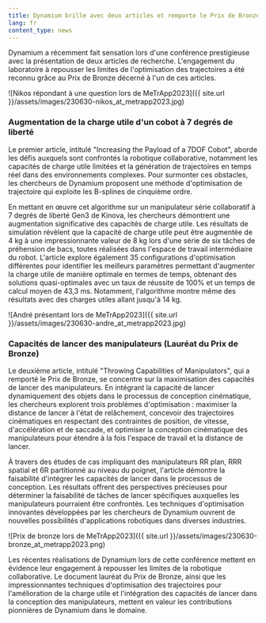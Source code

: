 ```yaml
---
title: Dynamium brille avec deux articles et remporte le Prix de Bronze à MeTrApp2023
lang: fr
content_type: news
---
```


Dynamium a récemment fait sensation lors d'une conférence prestigieuse avec la présentation de deux articles de recherche. L'engagement du laboratoire à repousser les limites de l'optimisation des trajectoires a été reconnu grâce au Prix de Bronze décerné à l'un de ces articles.

![Nikos répondant à une question lors de MeTrApp2023]({{ site.url }}/assets/images/230630-nikos_at_metrapp2023.jpg)

### Augmentation de la charge utile d'un cobot à 7 degrés de liberté

Le premier article, intitulé "Increasing the Payload of a 7DOF Cobot", aborde les défis auxquels sont confrontés la robotique collaborative, notamment les capacités de charge utile limitées et la génération de trajectoires en temps réel dans des environnements complexes. Pour surmonter ces obstacles, les chercheurs de Dynamium proposent une méthode d'optimisation de trajectoire qui exploite les B-splines de cinquième ordre.

En mettant en œuvre cet algorithme sur un manipulateur série collaboratif à 7 degrés de liberté Gen3 de Kinova, les chercheurs démontrent une augmentation significative des capacités de charge utile. Les résultats de simulation révèlent que la capacité de charge utile peut être augmentée de 4 kg à une impressionnante valeur de 8 kg lors d'une série de six tâches de préhension de bacs, toutes réalisées dans l'espace de travail intermédiaire du robot. L'article explore également 35 configurations d'optimisation différentes pour identifier les meilleurs paramètres permettant d'augmenter la charge utile de manière optimale en termes de temps, obtenant des solutions quasi-optimales avec un taux de réussite de 100% et un temps de calcul moyen de 43,3 ms. Notamment, l'algorithme montre même des résultats avec des charges utiles allant jusqu'à 14 kg.

![André présentant lors de MeTrApp2023]({{ site.url }}/assets/images/230630-andre_at_metrapp2023.jpg)

### Capacités de lancer des manipulateurs (Lauréat du Prix de Bronze)

Le deuxième article, intitulé "Throwing Capabilities of Manipulators", qui a remporté le Prix de Bronze, se concentre sur la maximisation des capacités de lancer des manipulateurs. En intégrant la capacité de lancer dynamiquement des objets dans le processus de conception cinématique, les chercheurs explorent trois problèmes d'optimisation : maximiser la distance de lancer à l'état de relâchement, concevoir des trajectoires cinématiques en respectant des contraintes de position, de vitesse, d'accélération et de saccade, et optimiser la conception cinématique des manipulateurs pour étendre à la fois l'espace de travail et la distance de lancer.

À travers des études de cas impliquant des manipulateurs RR plan, RRR spatial et 6R partitionné au niveau du poignet, l'article démontre la faisabilité d'intégrer les capacités de lancer dans le processus de conception. Les résultats offrent des perspectives précieuses pour déterminer la faisabilité de tâches de lancer spécifiques auxquelles les manipulateurs pourraient être confrontés. Les techniques d'optimisation innovantes développées par les chercheurs de Dynamium ouvrent de nouvelles possibilités d'applications robotiques dans diverses industries.


![Prix de bronze lors de MeTrApp2023]({{ site.url }}/assets/images/230630-bronze_at_metrapp2023.png)

Les récentes réalisations de Dynamium lors de cette conférence mettent en évidence leur engagement à repousser les limites de la robotique collaborative. Le document lauréat du Prix de Bronze, ainsi que les impressionnantes techniques d'optimisation des trajectoires pour l'amélioration de la charge utile et l'intégration des capacités de lancer dans la conception des manipulateurs, mettent en valeur les contributions pionnières de Dynamium dans le domaine.